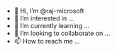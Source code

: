 - 👋 Hi, I’m @raj-microsoft
- 👀 I’m interested in ...
- 🌱 I’m currently learning ...
- 💞️ I’m looking to collaborate on ...
- 📫 How to reach me ...

<!---
raj-microsoft/raj-microsoft is a ✨ special ✨ repository because its `README.md` (this file) appears on your GitHub profile.
You can click the Preview link to take a look at your changes.
--->
